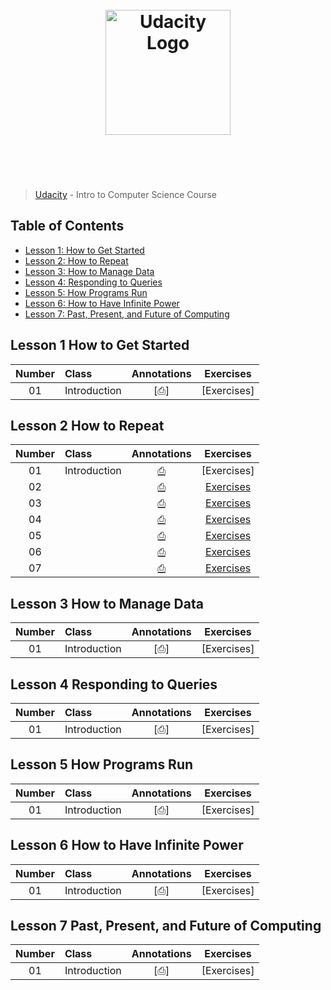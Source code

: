 <h1 align="center">
	<br>
	<img width="200" src="https://upload.wikimedia.org/wikipedia/commons/f/fd/Udacity_Logo.svg" alt="Udacity Logo">
	<br>
	<br>
	<br>
</h1>

> [Udacity](https://www.udacity.com/courses/cs101) - Intro to Computer Science Course

## Table of Contents

+ [Lesson 1: How to Get Started](lesson-1-how-to-get-started)
+ [Lesson 2: How to Repeat](lesson-2-how-to-repeat)
+ [Lesson 3: How to Manage Data](lesson-3-how-to-manage-data)
+ [Lesson 4: Responding to Queries](lesson-4-responding-to-queries)
+ [Lesson 5: How Programs Run](lesson-5-how-programs-run)
+ [Lesson 6: How to Have Infinite Power](lesson-6-how-to-have-infinite-power)
+ [Lesson 7: Past, Present, and Future of Computing](lesson-7-past-present-and-future-of-computing)

## Lesson 1 How to Get Started

| Number | Class | Annotations | Exercises |
| :---: | :--- | :---: | :---: |
| 01 | Introduction | [⎙] | [Exercises] |

## Lesson 2 How to Repeat

| Number | Class | Annotations | Exercises |
| :---: | :--- | :---: | :---: |
| 01 | Introduction | [⎙](notes/lesson2-how-to-repeat/introduction.md) | [Exercises] |
| 02 |  | [⎙](notes/lesson2-how-to-repeat/) | [Exercises](exercises/) |
| 03 |  | [⎙](notes/lesson2-how-to-repeat/) | [Exercises](exercises/) |
| 04 |  | [⎙](notes/lesson2-how-to-repeat/) | [Exercises](exercises/) |
| 05 |  | [⎙](notes/lesson2-how-to-repeat/) | [Exercises](exercises/) |
| 06 |  | [⎙](notes/lesson2-how-to-repeat/) | [Exercises](exercises/) |
| 07 |  | [⎙](notes/lesson2-how-to-repeat/) | [Exercises](exercises/) |

## Lesson 3 How to Manage Data

| Number | Class | Annotations | Exercises |
| :---: | :--- | :---: | :---: |
| 01 | Introduction | [⎙] | [Exercises] |


## Lesson 4 Responding to Queries

| Number | Class | Annotations | Exercises |
| :---: | :--- | :---: | :---: |
| 01 | Introduction | [⎙] | [Exercises] |


## Lesson 5 How Programs Run

| Number | Class | Annotations | Exercises |
| :---: | :--- | :---: | :---: |
| 01 | Introduction | [⎙] | [Exercises] |


## Lesson 6 How to Have Infinite Power

| Number | Class | Annotations | Exercises |
| :---: | :--- | :---: | :---: |
| 01 | Introduction | [⎙] | [Exercises] |


## Lesson 7 Past, Present, and Future of Computing

| Number | Class | Annotations | Exercises |
| :---: | :--- | :---: | :---: |
| 01 | Introduction | [⎙] | [Exercises] |
